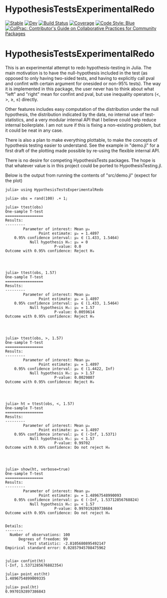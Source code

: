 # HypothesisTestsExperimentalRedo

[![Stable](https://img.shields.io/badge/docs-stable-blue.svg)](https://KronosTheLate.github.io/HypothesisTestsExperimentalRedo.jl/stable/)
[![Dev](https://img.shields.io/badge/docs-dev-blue.svg)](https://KronosTheLate.github.io/HypothesisTestsExperimentalRedo.jl/dev/)
[![Build Status](https://github.com/KronosTheLate/HypothesisTestsExperimentalRedo.jl/actions/workflows/CI.yml/badge.svg?branch=main)](https://github.com/KronosTheLate/HypothesisTestsExperimentalRedo.jl/actions/workflows/CI.yml?query=branch%3Amain)
[![Coverage](https://codecov.io/gh/KronosTheLate/HypothesisTestsExperimentalRedo.jl/branch/main/graph/badge.svg)](https://codecov.io/gh/KronosTheLate/HypothesisTestsExperimentalRedo.jl)
[![Code Style: Blue](https://img.shields.io/badge/code%20style-blue-4495d1.svg)](https://github.com/invenia/BlueStyle)
[![ColPrac: Contributor's Guide on Collaborative Practices for Community Packages](https://img.shields.io/badge/ColPrac-Contributor's%20Guide-blueviolet)](https://github.com/SciML/ColPrac)

# HypothesisTestsExperimentalRedo
This is an experimental attempt to redo hypothesis-testing in Julia. The main motivation is to have the null-hypothesis included in the test (as opposed to only having two-sided tests, and having to explicitly call pval and confint with certain argument for onesided or non-95% tests). The way it is implemented in this package, the user never has to think about what "left" and "right" mean for confint and pval, but use inequality operators (<, >, ≥, ≤) directly.

Other features includes easy computation of the distribution under the null hypothesis, the distribution indicated by the data, no internal use of test-statistics, and a very modular internal API that I believe could help reduce internal boilerplate. I am not sure if this is fixing a non-existing problem, but it could be neat in any case.

There is also a plan to make everything plottable, to make the concepts of hypothesis 
testing easier to understand. See the example in "demo.jl" for a first draft of the 
plotting made possible by re-using the flexible internal API.

There is no desire for competing HypothesisTests packages. The hope is that whatever value is in this project could be ported to HypothesisTesting.jl.

Below is the output from running the contents of "src/demo.jl" (expect for the plot)

```
julia> using HypothesisTestsExperimentalRedo

julia> obs = rand(100) .+ 1;

julia> ttest(obs)
One-sample T-test
=================
Results:
---------
        Parameter of interest: Mean μ₀
               Point estimate: μ₀ = 1.4897
    0.95% confidence interval: μ₀ ∈ (1.433, 1.5464)
           Null hypothesis H₀: μ₀ = 0
                      P-value: 0.0
Outcome with 0.95% confidence: Reject H₀




julia> ttest(obs, 1.57)
One-sample T-test
=================
Results:
---------
        Parameter of interest: Mean μ₀
               Point estimate: μ₀ = 1.4897
    0.95% confidence interval: μ₀ ∈ (1.433, 1.5464)
           Null hypothesis H₀: μ₀ = 1.57
                      P-value: 0.0059614
Outcome with 0.95% confidence: Reject H₀




julia> ttest(obs, >, 1.57)
One-sample T-test
=================
Results:
---------
        Parameter of interest: Mean μ₀
               Point estimate: μ₀ = 1.4897
    0.95% confidence interval: μ₀ ∈ (1.4422, Inf)
           Null hypothesis H₀: μ₀ > 1.57
                      P-value: 0.0029807
Outcome with 0.95% confidence: Reject H₀




julia> ht = ttest(obs, <, 1.57)
One-sample T-test
=================
Results:
---------
        Parameter of interest: Mean μ₀
               Point estimate: μ₀ = 1.4897
    0.95% confidence interval: μ₀ ∈ (-Inf, 1.5371)
           Null hypothesis H₀: μ₀ < 1.57
                      P-value: 0.99702
Outcome with 0.95% confidence: Do not reject H₀




julia> show(ht, verbose=true)
One-sample T-test
=================
Results:
---------
        Parameter of interest: Mean μ₀
               Point estimate: μ₀ = 1.48967548990093
    0.95% confidence interval: μ₀ ∈ (-Inf, 1.53712856768824)
           Null hypothesis H₀: μ₀ < 1.57
                      P-value: 0.997019289738684
Outcome with 0.95% confidence: Do not reject H₀


Details:
--------
  Number of observations: 100
      Degrees of freedom: 99
          Test statistic: -2.8105680895492147
Empirical standard error: 0.02857945708475962
  

julia> confint(ht)
(-Inf, 1.5371285676882354)

julia> point_est(ht)
1.4896754899009335

julia> pval(ht)
0.9970192897386843
```